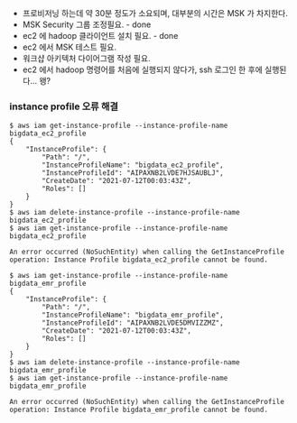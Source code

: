 * 프로비저닝 하는데 약 30분 정도가 소요되며, 대부분의 시간은 MSK 가 차지한다.
* MSK Security 그룹 조정필요. - done
* ec2 에 hadoop 클라이언트 설치 필요.   - done
* ec2 에서 MSK 테스트 필요.
* 워크샵 아키텍처 다이어그램 작성 필요.
* ec2 에서 hadoop 명령어를 처음에 실행되지 않다가, ssh 로그인 한 후에 실행된다... 왱?



### instance profile 오류 해결 ###

```
$ aws iam get-instance-profile --instance-profile-name bigdata_ec2_profile
{
    "InstanceProfile": {
        "Path": "/",
        "InstanceProfileName": "bigdata_ec2_profile",
        "InstanceProfileId": "AIPAXNB2LVDE7HJSAUBLJ",
        "CreateDate": "2021-07-12T00:03:43Z",
        "Roles": []
    }
}
$ aws iam delete-instance-profile --instance-profile-name bigdata_ec2_profile
$ aws iam get-instance-profile --instance-profile-name bigdata_ec2_profile

An error occurred (NoSuchEntity) when calling the GetInstanceProfile operation: Instance Profile bigdata_ec2_profile cannot be found.

$ aws iam get-instance-profile --instance-profile-name bigdata_emr_profile
{
    "InstanceProfile": {
        "Path": "/",
        "InstanceProfileName": "bigdata_emr_profile",
        "InstanceProfileId": "AIPAXNB2LVDE5DMVIZZMZ",
        "CreateDate": "2021-07-12T00:03:43Z",
        "Roles": []
    }
}
$ aws iam delete-instance-profile --instance-profile-name bigdata_emr_profile
$ aws iam get-instance-profile --instance-profile-name bigdata_emr_profile

An error occurred (NoSuchEntity) when calling the GetInstanceProfile operation: Instance Profile bigdata_emr_profile cannot be found.
```

